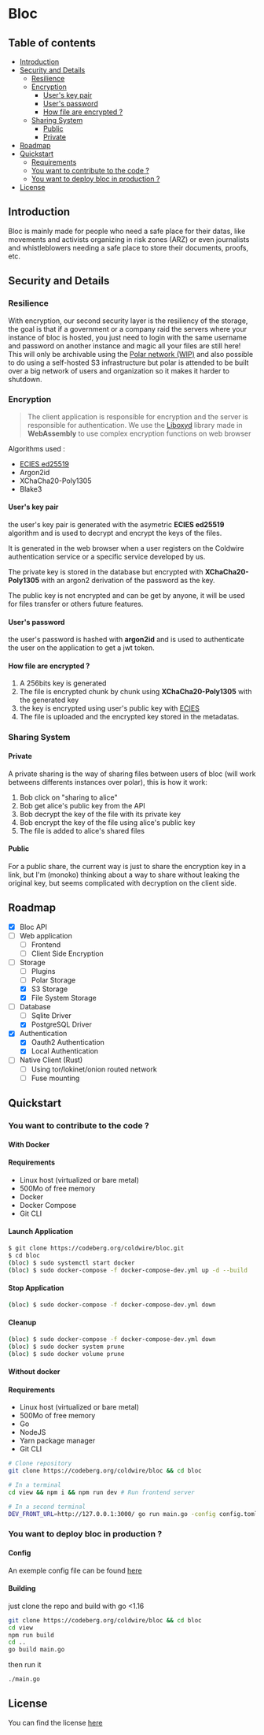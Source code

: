 # Bloc

## Table of contents

- [Introduction](#introduction)
- [Security and Details](#security-and-details)
  - [Resilience](#resilience)
  - [Encryption](#encryption)
    - [User's key pair](#)
    - [User's password](#)
    - [How file are encrypted ?](#)
  - [Sharing System](#sharing-system)
    - [Public](#)
    - [Private](#)
- [Roadmap](#roadmap)
- [Quickstart](#quickstart)
  - [Requirements](#requirements)
  - [You want to contribute to the code ?](#)
  - [You want to deploy bloc in production ?](#)
- [License](#license)

## Introduction

Bloc is mainly made for people who need a safe place for their datas, like movements and activists organizing in risk zones (ARZ) or even journalists and whistleblowers needing a safe place to store their documents, proofs, etc.

## Security and Details



### Resilience

With encryption, our second security layer is the resiliency of the storage, the goal is that if a government or a company raid the servers where your instance of bloc is hosted, you just need to login with the same username and password on another instance and magic all your files are still here! This will only be archivable using the [Polar network (WIP)](https://codeberg.org/coldwire/polar/src/branch/main/dev/paper.md) and also possible to do using a self-hosted S3 infrastructure but polar is attended to be built over a big network of users and organization so it makes it harder to shutdown.

### Encryption

> The client application is responsible for encryption and the server is responsible for authentication. We use the [Liboxyd](https://codeberg.org/coldwire/liboxyd) library made in **WebAssembly** to use complex encryption functions on web browser

Algorithms used :
  - [ECIES ed25519](https://en.wikipedia.org/wiki/EdDSA)
  - Argon2id
  - XChaCha20-Poly1305
  - Blake3

#### **User's key pair**

the user's key pair is generated with the asymetric **ECIES ed25519** algorithm and is used to decrypt and encrypt the keys of the files.

It is generated in the web browser when a user registers on the Coldwire authentication service or a specific service developed by us.

The private key is stored in the database but encrypted with **XChaCha20-Poly1305** with an argon2 derivation of the password as the key.

The public key is not encrypted and can be get by anyone, it will be used for files transfer or others future features.

#### **User's password**

the user's password is hashed with **argon2id** and is used to authenticate the user on the application to get a jwt token.

#### **How file are encrypted ?**

1. A 256bits key is generated
2. The file is encrypted chunk by chunk using **XChaCha20-Poly1305** with the generated key
3. the key is encrypted using user's public key with [ECIES](https://en.wikipedia.org/wiki/Integrated_Encryption_Scheme)
4. The file is uploaded and the encrypted key stored in the metadatas.

### Sharing System

#### Private

A private sharing is the way of sharing files between users of bloc (will work betweens differents instances over polar), this is how it work:

1. Bob click on "sharing to alice"
2. Bob get alice's public key from the API
3. Bob decrypt the key of the file with its private key
4. Bob encrypt the key of the file using alice's public key
5. The file is added to alice's shared files

#### Public

For a public share, the current way is just to share the encryption key in a link, but I'm (monoko) thinking about a way to share without leaking the original key, but seems complicated with decryption on the client side.

## Roadmap

- [x] Bloc API
- [ ] Web application
  - [ ] Frontend
  - [ ] Client Side Encryption
- [ ] Storage
  - [ ] Plugins
  - [ ] Polar Storage
  - [x] S3 Storage
  - [x] File System Storage
- [ ] Database
  - [ ] Sqlite Driver
  - [x] PostgreSQL Driver
- [x] Authentication
  - [x] Oauth2 Authentication
  - [x] Local Authentication
- [ ] Native Client (Rust)
  - [ ] Using tor/lokinet/onion routed network
  - [ ] Fuse mounting

## Quickstart

### You want to contribute to the code ?

#### **With Docker**
#### Requirements

- Linux host (virtualized or bare metal)
- 500Mo of free memory
- Docker
- Docker Compose
- Git CLI

#### Launch Application

```sh
$ git clone https://codeberg.org/coldwire/bloc.git
$ cd bloc
(bloc) $ sudo systemctl start docker
(bloc) $ sudo docker-compose -f docker-compose-dev.yml up -d --build
```

#### Stop Application

```sh
(bloc) $ sudo docker-compose -f docker-compose-dev.yml down
```

#### Cleanup

```sh
(bloc) $ sudo docker-compose -f docker-compose-dev.yml down
(bloc) $ sudo docker system prune
(bloc) $ sudo docker volume prune
```

#### **Without docker**
#### Requirements

- Linux host (virtualized or bare metal)
- 500Mo of free memory
- Go
- NodeJS
- Yarn package manager
- Git CLI

```sh
# Clone repository
git clone https://codeberg.org/coldwire/bloc && cd bloc

# In a terminal
cd view && npm i && npm run dev # Run frontend server

# In a second terminal
DEV_FRONT_URL=http://127.0.0.1:3000/ go run main.go -config config.toml # Run the backend while proxying requests to the frontend so you can dev without rebuilding the frontend everytime :)
```

### You want to deploy bloc in production ?

#### Config

An exemple config file can be found [here](./exemple.config.toml)


#### Building

just clone the repo and build with go <1.16

```sh
git clone https://codeberg.org/coldwire/bloc && cd bloc
cd view
npm run build
cd ..
go build main.go
```

then run it
```sh
./main.go
```

## License

You can find the license [here](LICENSE.md)
